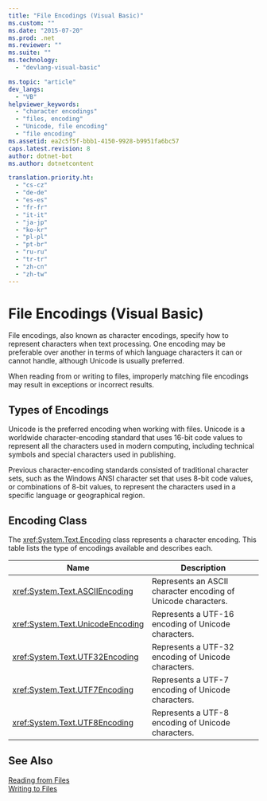 ```yaml
---
title: "File Encodings (Visual Basic)"
ms.custom: ""
ms.date: "2015-07-20"
ms.prod: .net
ms.reviewer: ""
ms.suite: ""
ms.technology: 
  - "devlang-visual-basic"

ms.topic: "article"
dev_langs: 
  - "VB"
helpviewer_keywords: 
  - "character encodings"
  - "files, encoding"
  - "Unicode, file encoding"
  - "file encoding"
ms.assetid: ea2c5f5f-bbb1-4150-9928-b9951fa6bc57
caps.latest.revision: 8
author: dotnet-bot
ms.author: dotnetcontent

translation.priority.ht: 
  - "cs-cz"
  - "de-de"
  - "es-es"
  - "fr-fr"
  - "it-it"
  - "ja-jp"
  - "ko-kr"
  - "pl-pl"
  - "pt-br"
  - "ru-ru"
  - "tr-tr"
  - "zh-cn"
  - "zh-tw"
---
```

# File Encodings (Visual Basic)
File encodings, also known as character encodings, specify how to represent characters when text processing. One encoding may be preferable over another in terms of which language characters it can or cannot handle, although Unicode is usually preferred.  
  
 When reading from or writing to files, improperly matching file encodings may result in exceptions or incorrect results.  
  
## Types of Encodings  
 Unicode is the preferred encoding when working with files. Unicode is a worldwide character-encoding standard that uses 16-bit code values to represent all the characters used in modern computing, including technical symbols and special characters used in publishing.  
  
 Previous character-encoding standards consisted of traditional character sets, such as the Windows ANSI character set that uses 8-bit code values, or combinations of 8-bit values, to represent the characters used in a specific language or geographical region.  
  
## Encoding Class  
 The <xref:System.Text.Encoding> class represents a character encoding. This table lists the type of encodings available and describes each.  
  
|Name|Description|
|---|---|    
|<xref:System.Text.ASCIIEncoding>|Represents an ASCII character encoding of Unicode characters.|  
|<xref:System.Text.UnicodeEncoding>|Represents a UTF-16 encoding of Unicode characters.|  
|<xref:System.Text.UTF32Encoding>|Represents a UTF-32 encoding of Unicode characters.|  
|<xref:System.Text.UTF7Encoding>|Represents a UTF-7 encoding of Unicode characters.|  
|<xref:System.Text.UTF8Encoding>|Represents a UTF-8 encoding of Unicode characters.|  
  
## See Also  
 [Reading from Files](../../../../visual-basic/developing-apps/programming/drives-directories-files/reading-from-files.md)   
 [Writing to Files](../../../../visual-basic/developing-apps/programming/drives-directories-files/writing-to-files.md)
